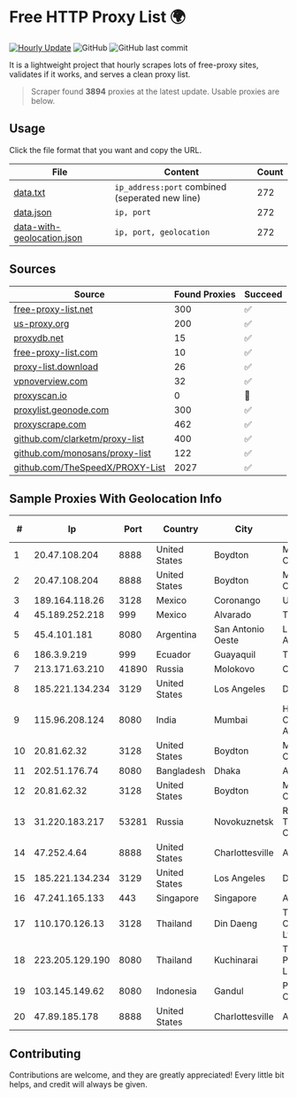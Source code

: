 
# Free HTTP Proxy List 🌍

[![Hourly Update](https://github.com/mertguvencli/http-proxy-list/actions/workflows/main.yml/badge.svg?branch=main)](https://github.com/mertguvencli/http-proxy-list/actions/workflows/main.yml)
![GitHub](https://img.shields.io/github/license/mertguvencli/http-proxy-list)
![GitHub last commit](https://img.shields.io/github/last-commit/mertguvencli/http-proxy-list)

It is a lightweight project that hourly scrapes lots of free-proxy sites, validates if it works, and serves a clean proxy list.


> Scraper found **3894** proxies at the latest update. Usable proxies are below.

## Usage

Click the file format that you want and copy the URL.


|File|Content|Count|
|----|-------|-----|
|[data.txt](https://raw.githubusercontent.com/mertguvencli/http-proxy-list/main/proxy-list/data.txt)|`ip_address:port` combined (seperated new line)|272|
|[data.json](https://raw.githubusercontent.com/mertguvencli/http-proxy-list/main/proxy-list/data.json)|`ip, port`|272|
|[data-with-geolocation.json](https://raw.githubusercontent.com/mertguvencli/http-proxy-list/main/proxy-list/data-with-geolocation.json)|`ip, port, geolocation`|272|

## Sources

|Source|Found Proxies|Succeed|
|------|-------------|-------|
|[free-proxy-list.net](https://free-proxy-list.net)|300|✅|
|[us-proxy.org](https://www.us-proxy.org)|200|✅|
|[proxydb.net](http://proxydb.net)|15|✅|
|[free-proxy-list.com](https://free-proxy-list.com/?page=&port=&type%5B%5D=http&type%5B%5D=https&up_time=0&search=Search)|10|✅|
|[proxy-list.download](https://www.proxy-list.download/HTTP)|26|✅|
|[vpnoverview.com](https://vpnoverview.com/privacy/anonymous-browsing/free-proxy-servers)|32|✅|
|[proxyscan.io](https://www.proxyscan.io)|0|🚫|
|[proxylist.geonode.com](https://proxylist.geonode.com/api/proxy-list?limit=300&page=1&sort_by=lastChecked&sort_type=desc&protocols=http,https)|300|✅|
|[proxyscrape.com](https://api.proxyscrape.com/v2/?request=displayproxies&protocol=http&timeout=10000&country=all&ssl=all&anonymity=all)|462|✅|
|[github.com/clarketm/proxy-list](https://raw.githubusercontent.com/clarketm/proxy-list/master/proxy-list-raw.txt)|400|✅|
|[github.com/monosans/proxy-list](https://raw.githubusercontent.com/monosans/proxy-list/main/proxies/http.txt)|122|✅|
|[github.com/TheSpeedX/PROXY-List](https://raw.githubusercontent.com/TheSpeedX/PROXY-List/master/http.txt)|2027|✅|


## Sample Proxies With Geolocation Info

|#|Ip|Port|Country|City|Internet Service Provider|
|-|--|----|-------|----|-------------------------|
|1|20.47.108.204|8888|United States|Boydton|Microsoft Corporation|
|2|20.47.108.204|8888|United States|Boydton|Microsoft Corporation|
|3|189.164.118.26|3128|Mexico|Coronango|Uninet S.A. de C.V|
|4|45.189.252.218|999|Mexico|Alvarado|Tracered SA De CV|
|5|45.4.101.181|8080|Argentina|San Antonio Oeste|Lisandro Pozzo Ardizzi|
|6|186.3.9.219|999|Ecuador|Guayaquil|Telconet S.A|
|7|213.171.63.210|41890|Russia|Molokovo|OJSC Comcor|
|8|185.221.134.234|3129|United States|Los Angeles|DediPath|
|9|115.96.208.124|8080|India|Mumbai|Hathway IP over Cable Internet Access|
|10|20.81.62.32|3128|United States|Boydton|Microsoft Corporation|
|11|202.51.176.74|8080|Bangladesh|Dhaka|ADN Telecom Ltd.|
|12|20.81.62.32|3128|United States|Boydton|Microsoft Corporation|
|13|31.220.183.217|53281|Russia|Novokuznetsk|Regional Digital Telecommunication Company|
|14|47.252.4.64|8888|United States|Charlottesville|Alibaba.com LLC|
|15|185.221.134.234|3129|United States|Los Angeles|DediPath|
|16|47.241.165.133|443|Singapore|Singapore|Alibaba.com LLC|
|17|110.170.126.13|3128|Thailand|Din Daeng|True Internet Corporation CO. Ltd.|
|18|223.205.129.190|8080|Thailand|Kuchinarai|Triple T Broadband Public Company Limited|
|19|103.145.149.62|8080|Indonesia|Gandul|PT. Indonesia Comnets Plus|
|20|47.89.185.178|8888|United States|Charlottesville|Alibaba.com LLC|



## Contributing

Contributions are welcome, and they are greatly appreciated! Every
little bit helps, and credit will always be given.

